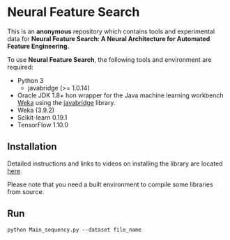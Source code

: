 # Neural Feature Search

This is an **anonymous** repository which contains tools and experimental data for **Neural Feature Search: A Neural Architecture for Automated Feature Engineering.** 

To use **Neural Feature Search**, the following tools and environment are required:

* Python 3
  * javabridge (>= 1.0.14)
* Oracle JDK 1.8+
hon wrapper for the Java machine learning workbench [Weka](http://www.cs.waikato.ac.nz/~ml/weka/)
using the [javabridge](https://pypi.python.org/pypi/javabridge) library.
* Weka (3.9.2)
* Scikit-learn 0.19.1
* TensorFlow 1.10.0 

## Installation

Detailed instructions and links to videos on installing the library are located
[here](http://fracpete.github.io/python-weka-wrapper3/install.html).

Please note that you need a built environment to compile some libraries from source.

## Run

```
python Main_sequency.py --dataset file_name
```


